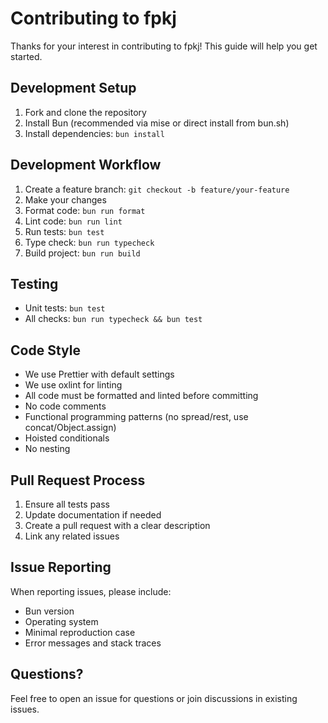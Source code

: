 # Contributing to fpkj

Thanks for your interest in contributing to fpkj! This guide will help you get started.

## Development Setup

1. Fork and clone the repository
2. Install Bun (recommended via mise or direct install from bun.sh)
3. Install dependencies: `bun install`

## Development Workflow

1. Create a feature branch: `git checkout -b feature/your-feature`
2. Make your changes
3. Format code: `bun run format`
4. Lint code: `bun run lint`
5. Run tests: `bun test`
6. Type check: `bun run typecheck`
7. Build project: `bun run build`

## Testing

- Unit tests: `bun test`
- All checks: `bun run typecheck && bun test`

## Code Style

- We use Prettier with default settings
- We use oxlint for linting
- All code must be formatted and linted before committing
- No code comments
- Functional programming patterns (no spread/rest, use concat/Object.assign)
- Hoisted conditionals
- No nesting

## Pull Request Process

1. Ensure all tests pass
2. Update documentation if needed
3. Create a pull request with a clear description
4. Link any related issues

## Issue Reporting

When reporting issues, please include:

- Bun version
- Operating system
- Minimal reproduction case
- Error messages and stack traces

## Questions?

Feel free to open an issue for questions or join discussions in existing issues.

